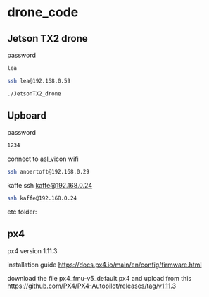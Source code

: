 # drone_code
## Jetson TX2 drone
password
```bash
lea
```

```bash
ssh lea@192.168.0.59
```

```bash
./JetsonTX2_drone
```

## Upboard
password
```bash
1234
```
connect to asl_vicon wifi


```bash
ssh anoertoft@192.168.0.29
```
kaffe
ssh kaffe@192.168.0.24

```bash
ssh kaffe@192.168.0.24
```


etc folder:

## px4

px4 version
1.11.3

installation guide 
https://docs.px4.io/main/en/config/firmware.html

download the file px4_fmu-v5_default.px4 and upload from this https://github.com/PX4/PX4-Autopilot/releases/tag/v1.11.3


